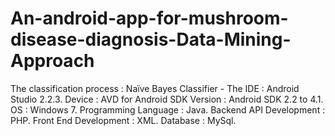 # An-android-app-for-mushroom-disease-diagnosis-Data-Mining-Approach
The classification process : Naïve Bayes Classifier - The IDE :   Android Studio 2.2.3. Device :   AVD for Android SDK  Version  :  Android SDK 2.2 to 4.1. OS :   Windows 7. Programming Language  : Java.  Backend API Development : PHP. Front End Development : XML. Database :   MySql.
